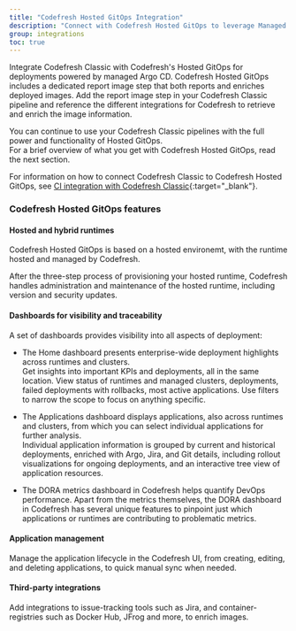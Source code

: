 ```yaml
---
title: "Codefresh Hosted GitOps Integration"
description: "Connect with Codefresh Hosted GitOps to leverage Managed Argo CD"
group: integrations
toc: true
---
```


Integrate Codefresh Classic with Codefresh's Hosted GitOps for deployments powered by managed Argo CD.
Codefresh Hosted GitOps includes a dedicated report image step that both reports and enriches deployed images. Add the report image step in your Codefresh Classic pipeline and reference the different integrations for Codefresh to retrieve and enrich the image information.  

You can continue to use your Codefresh Classic pipelines with the full power and functionality of Hosted GitOps.  
For a brief overview of what you get with Codefresh Hosted GitOps, read the next section.  

For information on how to connect Codefresh Classic to Codefresh Hosted GitOps, see [CI integration with Codefresh Classic](https://codefresh.io/csdp-docs/docs/integrations/ci-integrations/codefresh-classic/){:target="\_blank"}.

### Codefresh Hosted GitOps features

#### Hosted and hybrid runtimes
Codefresh Hosted GitOps is based on a hosted environemt, with the runtime hosted and managed by Codefresh.  

After the three-step process of provisioning your hosted runtime, Codefresh handles administration and maintenance of the hosted runtime, including version and security updates.    

#### Dashboards for visibility and traceability

A set of dashboards provides visibility into all aspects of deployment:  

* The Home dashboard presents enterprise-wide deployment highlights across runtimes and clusters.  
  Get insights into important KPIs and deployments, all in the same location. View status of runtimes and managed clusters, deployments, failed deployments with rollbacks, most active applications.  Use filters to narrow the scope to focus on anything specific.  

* The Applications dashboard displays applications, also across runtimes and clusters, from which you can select individual applications for further analysis.  
  Individual application information is grouped by current and historical deployments, enriched with Argo, Jira, and Git details, including rollout visualizations for ongoing deployments, and an interactive tree view of application resources.


* The DORA metrics dashboard in Codefresh helps quantify DevOps performance. Apart from the metrics themselves, the DORA dashboard in Codefresh has several unique features to pinpoint just which applications or runtimes are contributing to problematic metrics.  


#### Application management

Manage the application lifecycle in the Codefresh UI, from creating, editing, and deleting applications, to quick manual sync when needed.  


#### Third-party integrations
Add integrations to issue-tracking tools such as Jira, and container-registries such as Docker Hub, JFrog and more, to enrich images. 

